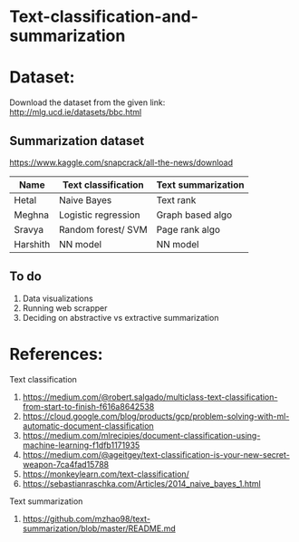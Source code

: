 # Text-classification-and-summarization

# Dataset:
Download the dataset from the given link: 
http://mlg.ucd.ie/datasets/bbc.html

## Summarization dataset  
https://www.kaggle.com/snapcrack/all-the-news/download

|Name | Text classification | Text summarization | 
| -----| -----| ----|
| Hetal | Naive Bayes | Text rank | |
| Meghna | Logistic regression | Graph based algo | 
| Sravya | Random forest/ SVM | Page rank algo | 
| Harshith | NN model | NN model |

## To do
1. Data visualizations
2. Running web scrapper
3. Deciding on abstractive vs extractive summarization

# References:
Text classification   
1. https://medium.com/@robert.salgado/multiclass-text-classification-from-start-to-finish-f616a8642538
2. https://cloud.google.com/blog/products/gcp/problem-solving-with-ml-automatic-document-classification
3. https://medium.com/mlrecipies/document-classification-using-machine-learning-f1dfb1171935
4. https://medium.com/@ageitgey/text-classification-is-your-new-secret-weapon-7ca4fad15788
5. https://monkeylearn.com/text-classification/
6. https://sebastianraschka.com/Articles/2014_naive_bayes_1.html

Text summarization
1. https://github.com/mzhao98/text-summarization/blob/master/README.md
